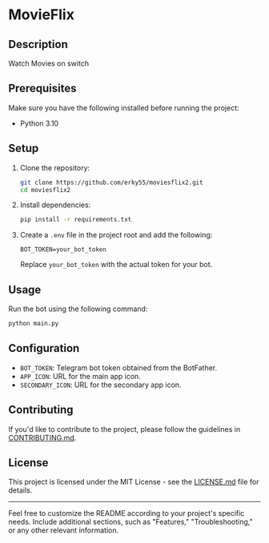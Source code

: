 # MovieFlix

## Description
Watch Movies on switch

## Prerequisites

Make sure you have the following installed before running the project:

- Python 3.10

## Setup

1. Clone the repository:

    ```bash
    git clone https://github.com/erky55/moviesflix2.git
    cd moviesflix2
    ```

2. Install dependencies:

    ```bash
    pip install -r requirements.txt
    ```

3. Create a `.env` file in the project root and add the following:

    ```env
    BOT_TOKEN=your_bot_token
    ```

    Replace `your_bot_token` with the actual token for your bot.

## Usage

Run the bot using the following command:

```bash
python main.py
```

## Configuration

- `BOT_TOKEN`: Telegram bot token obtained from the BotFather.
- `APP_ICON`: URL for the main app icon.
- `SECONDARY_ICON`: URL for the secondary app icon.

## Contributing

If you'd like to contribute to the project, please follow the guidelines in [CONTRIBUTING.md](CONTRIBUTING.md).

## License

This project is licensed under the MIT License - see the [LICENSE.md](LICENSE.md) file for details.

---

Feel free to customize the README according to your project's specific needs. Include additional sections, such as "Features," "Troubleshooting," or any other relevant information.
